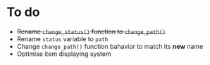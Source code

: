 # To do
- ~~Rename `change_status()` function to `change_path()`~~
- Rename `status` variable to `path`
- Change `change_path()` function bahavior to match its **new** name
- Optimise item displaying system
